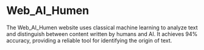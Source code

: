 # Web_AI_Humen
The Web_AI_Humen website uses classical machine learning to analyze text and distinguish between content written by humans and AI. It achieves 94% accuracy, providing a reliable tool for identifying the origin of text.
